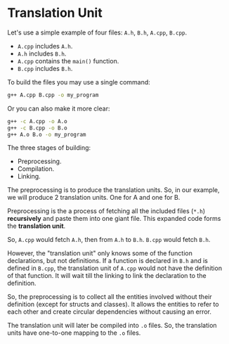# Translation Unit

Let's use a simple example of four files: `A.h`, `B.h`, `A.cpp`, `B.cpp`.
* `A.cpp` includes `A.h`.
* `A.h` includes `B.h`.
* `A.cpp` contains the `main()` function.
* `B.cpp` includes `B.h`.

To build the files you may use a single command:

```bash
g++ A.cpp B.cpp -o my_program
```

Or you can also make it more clear:

```bash
g++ -c A.cpp -o A.o
g++ -c B.cpp -o B.o
g++ A.o B.o -o my_program
```

The three stages of building:
* Preprocessing.
* Compilation.
* Linking.


The preprocessing is to produce the translation units.
So, in our example, we will produce 2 translation units.
One for A and one for B.

Preprocessing is the a process of fetching all the included files (`*.h`)
**recursively** and paste them into one giant file.  This expanded code forms
the **translation unit**.

So, `A.cpp` would fetch `A.h`, then from `A.h` to `B.h`.
`B.cpp` would fetch `B.h`.

However, the "translation unit" only knows some of the function declarations,
but not definitions.  If a function is declared in `B.h` and is defined in
`B.cpp`, the translation unit of `A.cpp` would not have the definition of that
function.
It will wait till the linking to link the declaration to the definition.

So, the preprocessing is to collect all the entities involved without their
definition (except for structs and classes). It allows the entities to
refer to each other and create circular dependencies without causing an
error.

The translation unit will later be compiled into `.o` files. So, the
translation units have one-to-one mapping to the `.o` files.
